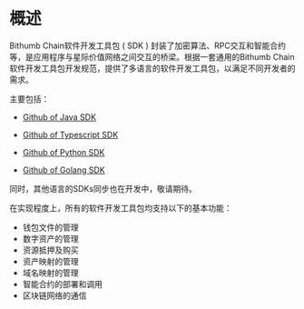 # 概述

Bithumb Chain软件开发工具包 ( SDK ) 封装了加密算法、RPC交互和智能合约等，是应用程序与星际价值网络之间交互的桥梁。根据一套通用的Bithumb Chain软件开发工具包开发规范，提供了多语言的软件开发工具包，以满足不同开发者的需求。

主要包括：

- [Github of Java SDK](https://github.com/xtario/xtar-java-sdk)

- [Github of Typescript SDK](https://github.com/xtario/xtar-ts-sdk)

- [Github of Python SDK](https://github.com/xtario/xtar-py-sdk)

- [Github of Golang SDK](https://github.com/xtario/xtar-go-sdk)

  

同时，其他语言的SDKs同步也在开发中，敬请期待。

在实现程度上，所有的软件开发工具包均支持以下的基本功能：

- 钱包文件的管理
- 数字资产的管理
- 资源抵押及购买
- 资产映射的管理
- 域名映射的管理
- 智能合约的部署和调用
- 区块链网络的通信